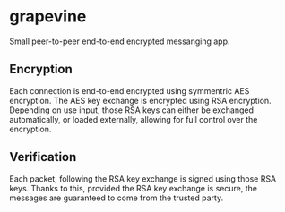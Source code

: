 # grapevine

Small peer-to-peer end-to-end encrypted messanging app.

## Encryption

Each connection is end-to-end encrypted using symmentric AES encryption.
The AES key exchange is encrypted using RSA encryption. Depending on
use input, those RSA keys can either be exchanged automatically,
or loaded externally, allowing for full control over the encryption.

## Verification

Each packet, following the RSA key exchange is signed using those RSA keys.
Thanks to this, provided the RSA key exchange is secure, the messages
are guaranteed to come from the trusted party.
